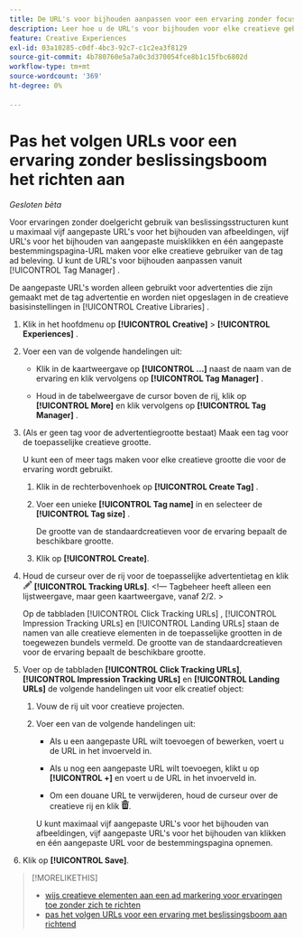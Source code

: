 ```yaml
---
title: De URL's voor bijhouden aanpassen voor een ervaring zonder focus te plaatsen
description: Leer hoe u de URL's voor bijhouden voor elke creatieve gebruiker aanpast in een ervaring zonder doelversie van de boomstructuur.
feature: Creative Experiences
exl-id: 03a10285-c0df-4bc3-92c7-c1c2ea3f8129
source-git-commit: 4b780760e5a7a0c3d370054fce8b1c15fbc6802d
workflow-type: tm+mt
source-wordcount: '369'
ht-degree: 0%

---
```


# Pas het volgen URLs voor een ervaring zonder beslissingsboom het richten aan

*Gesloten bèta*

Voor ervaringen zonder doelgericht gebruik van beslissingsstructuren kunt u maximaal vijf aangepaste URL&#39;s voor het bijhouden van afbeeldingen, vijf URL&#39;s voor het bijhouden van aangepaste muisklikken en één aangepaste bestemmingspagina-URL maken voor elke creatieve gebruiker van de tag ad beleving. U kunt de URL&#39;s voor bijhouden aanpassen vanuit [!UICONTROL Tag Manager] .

De aangepaste URL&#39;s worden alleen gebruikt voor advertenties die zijn gemaakt met de tag advertentie en worden niet opgeslagen in de creatieve basisinstellingen in [!UICONTROL Creative Libraries] .

1. Klik in het hoofdmenu op **[!UICONTROL Creative]** > **[!UICONTROL Experiences]** .

1. Voer een van de volgende handelingen uit:

   * Klik in de kaartweergave op **[!UICONTROL ...]** naast de naam van de ervaring en klik vervolgens op **[!UICONTROL Tag Manager]** .

   * Houd in de tabelweergave de cursor boven de rij, klik op **[!UICONTROL More]** en klik vervolgens op **[!UICONTROL Tag Manager]** .

1. (Als er geen tag voor de advertentiegrootte bestaat) Maak een tag voor de toepasselijke creatieve grootte.

   U kunt een of meer tags maken voor elke creatieve grootte die voor de ervaring wordt gebruikt.

   1. Klik in de rechterbovenhoek op **[!UICONTROL Create Tag]** .

   1. Voer een unieke **[!UICONTROL Tag name]** in en selecteer de **[!UICONTROL Tag size]** .

      De grootte van de standaardcreatieven voor de ervaring bepaalt de beschikbare grootte.

   1. Klik op **[!UICONTROL Create]**.

1. Houd de curseur over de rij voor de toepasselijke advertentietag en klik ![ het volgen URLs ](/help/creative/assets/edit-gray.png " uitgeven het volgen URLs ") **[!UICONTROL Tracking URLs]**. <!-- For targeted experiences, this is "EDIT Tracking URLs" -->&lt;!— Tagbeheer heeft alleen een lijstweergave, maar geen kaartweergave, vanaf 2/2. >

   Op de tabbladen [!UICONTROL Click Tracking URLs] , [!UICONTROL Impression Tracking URLs] en [!UICONTROL Landing URLs] staan de namen van alle creatieve elementen in de toepasselijke grootten in de toegewezen bundels vermeld. De grootte van de standaardcreatieven voor de ervaring bepaalt de beschikbare grootte.<!-- There's no distinct "Creative Sizes" setting. -->

1. Voer op de tabbladen **[!UICONTROL Click Tracking URLs]**, **[!UICONTROL Impression Tracking URLs]** en **[!UICONTROL Landing URLs]** de volgende handelingen uit voor elk creatief object:

   1. Vouw de rij uit voor creatieve projecten.

   1. Voer een van de volgende handelingen uit:

      * Als u een aangepaste URL wilt toevoegen of bewerken, voert u de URL in het invoerveld in.

      * Als u nog een aangepaste URL wilt toevoegen, klikt u op **[!UICONTROL +]** en voert u de URL in het invoerveld in.

      * Om een douane URL te verwijderen, houd de curseur over de creatieve rij en klik ![ Schrapping ](/help/creative/assets/delete.png " ").

      U kunt maximaal vijf aangepaste URL&#39;s voor het bijhouden van afbeeldingen, vijf aangepaste URL&#39;s voor het bijhouden van klikken en één aangepaste URL voor de bestemmingspagina opnemen.

1. Klik op **[!UICONTROL Save]**.

>[!MORELIKETHIS]
>
>* [ wijs creatieve elementen aan een ad markering voor ervaringen toe zonder zich te richten ](experience-tag-assign-creatives.md)
>* [ pas het volgen URLs voor een ervaring met beslissingsboom aan richtend ](experience-tracking-urls-targeting.md)
